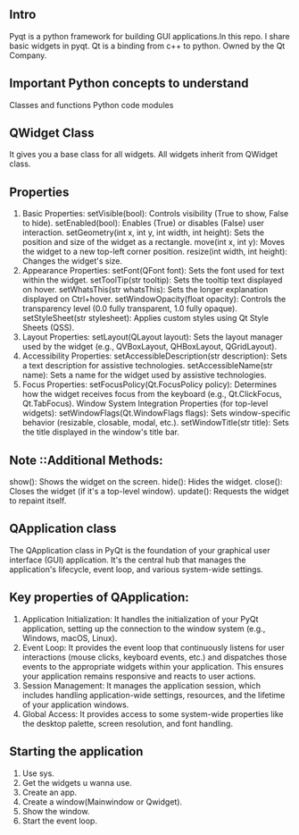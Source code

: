 ## Intro
Pyqt is a python framework for building GUI applications.In this repo. I share basic widgets in pyqt. Qt is a binding from c++ to python. Owned by the Qt Company.

## Important Python concepts to understand 
Classes and functions
Python code modules

## QWidget Class 
It gives you a base class for all widgets.
All widgets inherit from QWidget class.
## Properties 
1. Basic Properties:
setVisible(bool): Controls visibility (True to show, False to hide).
setEnabled(bool): Enables (True) or disables (False) user interaction.
setGeometry(int x, int y, int width, int height): Sets the position and size of the widget as a rectangle.
move(int x, int y): Moves the widget to a new top-left corner position.
resize(int width, int height): Changes the widget's size.
2. Appearance Properties:
setFont(QFont font): Sets the font used for text within the widget.
setToolTip(str tooltip): Sets the tooltip text displayed on hover.
setWhatsThis(str whatsThis): Sets the longer explanation displayed on Ctrl+hover.
setWindowOpacity(float opacity): Controls the transparency level (0.0 fully transparent, 1.0 fully opaque).
setStyleSheet(str stylesheet): Applies custom styles using Qt Style Sheets (QSS).
3. Layout Properties:
setLayout(QLayout layout): Sets the layout manager used by the widget (e.g., QVBoxLayout, QHBoxLayout, QGridLayout).
4. Accessibility Properties:
setAccessibleDescription(str description): Sets a text description for assistive technologies.
setAccessibleName(str name): Sets a name for the widget used by assistive technologies.
5. Focus Properties:
setFocusPolicy(Qt.FocusPolicy policy): Determines how the widget receives focus from the keyboard (e.g., Qt.ClickFocus, Qt.TabFocus).
Window System Integration Properties (for top-level widgets):
setWindowFlags(Qt.WindowFlags flags): Sets window-specific behavior (resizable, closable, modal, etc.).
setWindowTitle(str title): Sets the title displayed in the window's title bar.
## Note ::Additional Methods:
show(): Shows the widget on the screen.
hide(): Hides the widget.
close(): Closes the widget (if it's a top-level window).
update(): Requests the widget to repaint itself.

## QApplication class 
The QApplication class in PyQt is the foundation of your graphical user interface (GUI) application. It's the central hub that manages the application's lifecycle, event loop, and various system-wide settings. 

## Key properties of QApplication:
1. Application Initialization: It handles the initialization of your PyQt application, setting up the connection to the window system (e.g., Windows, macOS, Linux).
2. Event Loop: It provides the event loop that continuously listens for user interactions (mouse clicks, keyboard events, etc.) and dispatches those events to the appropriate widgets within your application. This ensures your application remains responsive and reacts to user actions.
3. Session Management: It manages the application session, which includes handling application-wide settings, resources, and the lifetime of your application windows.
4. Global Access: It provides access to some system-wide properties like the desktop palette, screen resolution, and font handling.

## Starting the application
1. Use sys.
2. Get the widgets u wanna use. 
3. Create an app.
4. Create a window(Mainwindow or Qwidget).
5. Show the window.
6. Start the event loop.